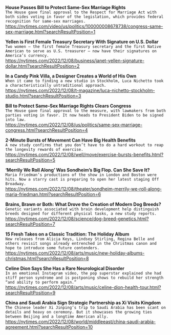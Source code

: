 **House Passes Bill to Protect Same-Sex Marriage Rights**\
`The House gave final approval to the Respect for Marriage Act with both sides voting in favor of the legislation, which provides federal recognition for same-sex marriages.`\
https://nytimes.com/video/us/politics/100000008678738/congress-same-sex-marriage.html?searchResultPosition=1

**Yellen is First Female Treasury Secretary With Signature on U.S. Dollar**\
`Two women — the first female Treasury secretary and the first Native American to serve as U.S. treasurer — now have their signatures on America’s currency.`\
https://nytimes.com/2022/12/08/business/janet-yellen-signature-dollar.html?searchResultPosition=2

**In a Candy Pink Villa, a Designer Creates a World of His Own**\
`When it came to finding a new studio in Stockholm, Luca Nichetto took a characteristically untraditional approach.`\
https://nytimes.com/2022/12/08/t-magazine/luca-nichetto-stockholm-studio.html?searchResultPosition=3

**Bill to Protect Same-Sex Marriage Rights Clears Congress**\
`The House gave final approval to the measure, with lawmakers from both parties voting in favor. It now heads to President Biden to be signed into law.`\
https://nytimes.com/2022/12/08/us/politics/same-sex-marriage-congress.html?searchResultPosition=4

**2-Minute Bursts of Movement Can Have Big Health Benefits**\
`A new study confirms that you don’t have to do a hard workout to reap the longevity rewards of exercise.`\
https://nytimes.com/2022/12/08/well/move/exercise-bursts-benefits.html?searchResultPosition=5

**‘Merrily We Roll Along’ Was Sondheim’s Big Flop. Can She Save It?**\
`Maria Friedman’s productions of the show in London and Boston were hits. Now a starry cast is preparing to open her latest staging Off Broadway.`\
https://nytimes.com/2022/12/08/theater/sondheim-merrily-we-roll-along-maria-friedman.html?searchResultPosition=6

**Brains, Brawn or Both: What Drove the Creation of Modern Dog Breeds?**\
`Genetic variants associated with brain development help distinguish breeds designed for different physical tasks, a new study reports.`\
https://nytimes.com/2022/12/08/science/dog-breed-genetics.html?searchResultPosition=7

**15 Fresh Takes on a Classic Tradition: The Holiday Album**\
`New releases from Alicia Keys, Lindsey Stirling, Regina Belle and others revisit songs already entrenched in the Christmas canon and hope to introduce some future contenders.`\
https://nytimes.com/2022/12/08/arts/music/new-holiday-albums-christmas.html?searchResultPosition=8

**Celine Dion Says She Has a Rare Neurological Disorder**\
`In an emotional Instagram video, the pop superstar explained she had stiff person syndrome and is postponing shows to rebuild her strength “and ability to perform again.”`\
https://nytimes.com/2022/12/08/arts/music/celine-dion-health-tour.html?searchResultPosition=9

**China and Saudi Arabia Sign Strategic Partnership as Xi Visits Kingdom**\
`The Chinese leader Xi Jinping’s trip to Saudi Arabia has been scant on details and heavy on ceremony. But it showcases the growing ties between Beijing and a longtime American ally.`\
https://nytimes.com/2022/12/08/world/middleeast/china-saudi-arabia-agreement.html?searchResultPosition=10

